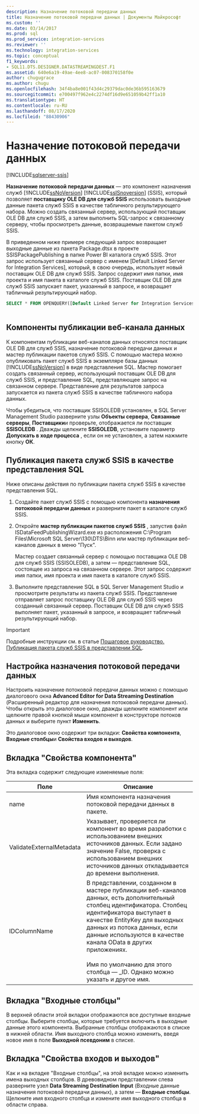 ```yaml
---
description: Назначение потоковой передачи данных
title: Назначение потоковой передачи данных | Документы Майкрософт
ms.custom: ''
ms.date: 03/14/2017
ms.prod: sql
ms.prod_service: integration-services
ms.reviewer: ''
ms.technology: integration-services
ms.topic: conceptual
f1_keywords:
- SQL11.DTS.DESIGNER.DATASTREAMINGDEST.F1
ms.assetid: 640e6a19-49ae-4ee8-ac07-008370158f0e
author: chugugrace
ms.author: chugu
ms.openlocfilehash: 34f4ba8e001f43d4c29379dac0de36b595163679
ms.sourcegitcommit: e700497f962e4c2274df16d9e651059b42ff1a10
ms.translationtype: HT
ms.contentlocale: ru-RU
ms.lasthandoff: 08/17/2020
ms.locfileid: "88430906"
---
```

# <a name="data-streaming-destination"></a>Назначение потоковой передачи данных

[!INCLUDE[sqlserver-ssis](../../includes/applies-to-version/sqlserver-ssis.md)]


  **Назначение потоковой передачи данных** — это компонент назначения служб [!INCLUDE[ssNoVersion](../../includes/ssnoversion-md.md)] [!INCLUDE[ssISnoversion](../../includes/ssisnoversion-md.md)] (SSIS), который позволяет **поставщику OLE DB для служб SSIS** использовать выходные данные пакета служб SSIS в качестве табличного результирующего набора. Можно создать связанный сервер, использующий поставщик OLE DB для служб SSIS, а затем выполнить SQL-запрос к связанному серверу, чтобы просмотреть данные, возвращаемые пакетом служб SSIS.  
  
 В приведенном ниже примере следующий запрос возвращает выходные данные из пакета Package.dtsx в проекте SSISPackagePublishing в папке Power BI каталога служб SSIS. Этот запрос использует связанный сервер с именем [Default Linked Server for Integration Services], который, в свою очередь, использует новый поставщик OLE DB для служб SSIS. Запрос содержит имя папки, имя проекта и имя пакета в каталоге служб SSIS. Поставщик OLE DB для служб SSIS запускает пакет, указанный в запросе, и возвращает табличный результирующий набор.  
  
```sql
SELECT * FROM OPENQUERY([Default Linked Server for Integration Services], N'Folder=Power BI;Project=SSISPackagePublishing;Package=Package.dtsx')  
  
```  
  
## <a name="data-feed-publishing-components"></a>Компоненты публикации веб-канала данных  
 К компонентам публикации веб-каналов данных относятся поставщик OLE DB для служб SSIS, назначение потоковой передачи данных и мастер публикации пакетов служб SSIS. С помощью мастера можно опубликовать пакет служб SSIS в экземпляре базы данных [!INCLUDE[ssNoVersion](../../includes/ssnoversion-md.md)] в виде представления SQL. Мастер помогает создать связанный сервер, использующий поставщик OLE DB для служб SSIS, и представление SQL, представляющее запрос на связанном сервере. Представление для результатов запроса запускается из пакета служб SSIS в качестве табличного набора данных.  
  
 Чтобы убедиться, что поставщик SSISOLEDB установлен, в SQL Server Management Studio разверните узлы **Объекты сервера**, **Связанные серверы**, **Поставщики**и проверьте, отображается ли поставщик **SSISOLEDB** . Дважды щелкните **SSISOLEDB**, установите параметр **Допускать в ходе процесса** , если он не установлен, а затем нажмите кнопку **ОК**.  
  
## <a name="publish-an-ssis-package-as-a-sql-view"></a>Публикация пакета служб SSIS в качестве представления SQL  
 Ниже описаны действия по публикации пакета служб SSIS в качестве представления SQL.  
  
1.  Создайте пакет служб SSIS с помощью компонента **назначения потоковой передачи данных** и разверните пакет в каталоге служб SSIS.  
  
2.  Откройте **мастер публикации пакетов служб SSIS** , запустив файл ISDataFeedPublishingWizard.exe из расположения C:\Program Files\Microsoft SQL Server\130\DTS\Binn или мастер публикации веб-каналов данных в меню "Пуск".  
  
     Мастер создает связанный сервер с помощью поставщика OLE DB для служб SSIS (SSISOLEDB), а затем — представление SQL, состоящее из запроса на связанном сервере. Этот запрос содержит имя папки, имя проекта и имя пакета в каталоге служб SSIS.  
  
3.  Выполните представление SQL в SQL Server Management Studio и просмотрите результаты из пакета служб SSIS. Представление отправляет запрос поставщику OLE DB для служб SSIS через созданный связанный сервер. Поставщик OLE DB для служб SSIS выполняет пакет, указанный в запросе, и возвращает табличный результирующий набор.  
  
> [!IMPORTANT]  
>  Подробные инструкции см. в статье [Пошаговое руководство. Публикация пакета служб SSIS в представлении SQL](../../integration-services/data-flow/walkthrough-publish-an-ssis-package-as-a-sql-view.md).  

## <a name="configure-data-streaming-destination"></a>Настройка назначения потоковой передачи данных
  Настроить назначение потоковой передачи данных можно с помощью диалогового окна **Advanced Editor for Data Streaming Destination** (Расширенный редактор для назначения потоковой передачи данных). Чтобы открыть это диалоговое окно, дважды щелкните компонент или щелкните правой кнопкой мыши компонент в конструкторе потоков данных и выберите пункт **Изменить**.  
  
 Это диалоговое окно содержит три вкладки: **Свойства компонента**, **Входные столбцы**и **Свойства входов и выходов**.  
  
## <a name="component-properties-tab"></a>Вкладка "Свойства компонента"  
 Эта вкладка содержит следующие изменяемые поля:  
  
|Поле|Описание|  
|-----------|-----------------|  
|name|Имя компонента назначения потоковой передачи данных в пакете.|  
|ValidateExternalMetadata|Указывает, проверяется ли компонент во время разработки с использованием внешних источников данных. Если задано значение False, проверка с использованием внешних источников данных откладывается до времени выполнения.|  
|IDColumnName|В представлении, созданном в мастере публикации веб-каналов данных, есть дополнительный столбец идентификатора. Столбец идентификатора выступает в качестве EntityKey для выходных данных из потока данных, если данные используются в качестве канала OData в других приложениях.<br /><br /> Имя по умолчанию для этого столбца — _ID. Однако можно указать и другое имя.|  
  
## <a name="input-columns-tab"></a>Вкладка "Входные столбцы"  
 В верхней области этой вкладки отображаются все доступные входные столбцы. Выберите столбцы, которые требуется включить в выходные данные этого компонента. Выбранные столбцы отображаются в списке в нижней области. Имя выходного столбца можно изменить, введя новое имя в поле **Выходной псевдоним** в списке.  
  
## <a name="input-output-properties-tab"></a>Вкладка "Свойства входов и выходов"  
 Как и на вкладке "Входные столбцы", на этой вкладке можно изменить имена выходных столбцов. В древовидном представлении слева разверните узел **Data Streaming Destination Input** (Входные данные назначения потоковой передачи данных), а затем — **Входные столбцы**. Щелкните имя входного столбца и измените имя выходного столбца в области справа.
